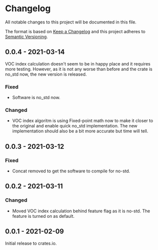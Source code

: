 # Changelog

All notable changes to this project will be documented in this file.

The format is based on [Keep a Changelog](http://keepachangelog.com/en/1.0.0/)
and this project adheres to [Semantic Versioning](http://semver.org/spec/v2.0.0.html).


## 0.0.4 - 2021-03-14

VOC index calculation doesn't seem to be in happy place and it requires more testing. However, as it is not any worse than before
and the crate is no_std now, the new version is released.

### Fixed

- Software is no_std now.

### Changed

- VOC index algoritm is using Fixed-point math now to make it closer to the original and enable quick no_std implementation. The new implementation should also be a bit more accurate but time will tell.


## 0.0.3 - 2021-03-12

### Fixed

- Concat removed to get the software to compile for no-std.


## 0.0.2 - 2021-03-11

### Changed

- Moved VOC index calculation behind feature flag as it is no-std. The feature is turned on as default.


## 0.0.1 - 2021-02-09

Initial release to crates.io.

[1.0.0]: https://github.com/mjaakkol/sgp40-rs/compare/v0.0.3...v0.0.4

[0.0.3]: https://github.com/mjaakkol/sgp40-rs/compare/v0.0.2...v0.0.3

[0.0.2]: https://github.com/mjaakkol/sgp40-rs/compare/v0.0.1...v0.0.2

[i5]: https://github.com/mjaakkol/sgp40-rs/pull/5
